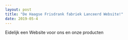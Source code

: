 ```yaml
---
layout: post
title: "De Haagse Frisdrank fabriek Lanceerd Website!"
date: 2019-05-4
---
```


Eidelijk een Website voor ons en onze producten
